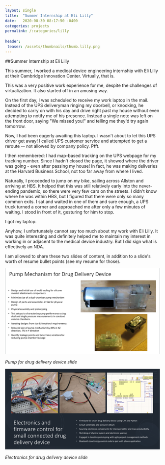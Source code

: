 ```yaml
---
layout: single
title:  "Summer Internship at Eli Lilly"
date:   2020-08-30 08:17:50 -0400
categories: projects
permalink: /:categories/lilly

header:
 teaser: /assets/thumbnails/thumb.lilly.png
---
```


##Summer Internship at Eli Lilly


This summer, I worked a medical device engineering internship with Eli Lilly at their Cambridge Innovation Center. Virtually, that is.

This was a very positive work experience for me, despite the challenges of virtualization. It also started off in an amusing way.

On the first day, I was scheduled to receive my work laptop in the mail. Instead of the UPS deliveryman ringing my doorbell, or knocking, he decided to carry on with his day and drive right past my house without even attempting to notify me of his presence. Instead a single note was left on the front door, saying "We missed you!" and telling me they'd try again tomorrow.

Now, I had been eagerly awaiting this laptop. I wasn't about to let this UPS driver get away! I called UPS customer service and attempted to get a reroute -- not allowed by company policy. Pfft.

I then remembered: I had map-based tracking on the UPS webpage for my tracking number. Since I hadn't closed the page, it showed where the driver was going - even after passing my house! In fact, he was making deliveries at the Harvard Business School, not too far away from where I lived.

Naturally, I proceeded to jump on my bike, sailing across Allston and arriving at HBS. It helped that this was still relatively early into the never-ending pandemic, so there were very few cars on the streets. I didn't know where he was within HBS, but I figured that there were only so many common exits. I sat and waited in one of them and sure enough, a UPS truck turned a corner and approached me after only a few minutes of waiting. I stood in front of it, gesturing for him to stop.

I got my laptop.

Anyhow, I unfortunately cannot say too much about my work with Eli Lilly. It was quite interesting and definitely helped me to maintain my interest in working in or adjacent to the medical device industry. But I did sign what is effectively an NDA.

I am allowed to share these two slides of content, in addition to a slide's worth of resume bullet points (see my resume for those).


![Pump Details](/projects/lilly/large.png)

*Pump for drug delivery device slide*

![Electronic Details](/projects/lilly/elec.png)

*Electronics for drug delivery device slide*
